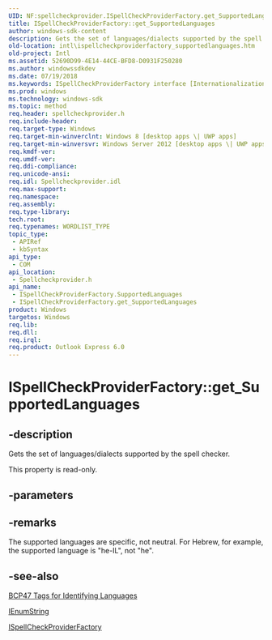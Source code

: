 ```yaml
---
UID: NF:spellcheckprovider.ISpellCheckProviderFactory.get_SupportedLanguages
title: ISpellCheckProviderFactory::get_SupportedLanguages
author: windows-sdk-content
description: Gets the set of languages/dialects supported by the spell checker.
old-location: intl\ispellcheckproviderfactory_supportedlanguages.htm
old-project: Intl
ms.assetid: 52690D99-4E14-44CE-BFD8-D0931F250280
ms.author: windowssdkdev
ms.date: 07/19/2018
ms.keywords: ISpellCheckProviderFactory interface [Internationalization for Windows Applications],SupportedLanguages property, ISpellCheckProviderFactory.SupportedLanguages, ISpellCheckProviderFactory.get_SupportedLanguages, ISpellCheckProviderFactory::SupportedLanguages, ISpellCheckProviderFactory::get_SupportedLanguages, SupportedLanguages property [Internationalization for Windows Applications], SupportedLanguages property [Internationalization for Windows Applications],ISpellCheckProviderFactory interface, get_SupportedLanguages, intl.ispellcheckproviderfactory_supportedlanguages, spellcheckprovider/ISpellCheckProviderFactory::SupportedLanguages, spellcheckprovider/ISpellCheckProviderFactory::get_SupportedLanguages
ms.prod: windows
ms.technology: windows-sdk
ms.topic: method
req.header: spellcheckprovider.h
req.include-header: 
req.target-type: Windows
req.target-min-winverclnt: Windows 8 [desktop apps \| UWP apps]
req.target-min-winversvr: Windows Server 2012 [desktop apps \| UWP apps]
req.kmdf-ver: 
req.umdf-ver: 
req.ddi-compliance: 
req.unicode-ansi: 
req.idl: Spellcheckprovider.idl
req.max-support: 
req.namespace: 
req.assembly: 
req.type-library: 
tech.root: 
req.typenames: WORDLIST_TYPE
topic_type:
 - APIRef
 - kbSyntax
api_type:
 - COM
api_location:
 - Spellcheckprovider.h
api_name:
 - ISpellCheckProviderFactory.SupportedLanguages
 - ISpellCheckProviderFactory.get_SupportedLanguages
product: Windows
targetos: Windows
req.lib: 
req.dll: 
req.irql: 
req.product: Outlook Express 6.0
---
```


# ISpellCheckProviderFactory::get_SupportedLanguages


## -description


Gets the set of languages/dialects supported by the spell checker.

This property is read-only.


## -parameters


## -remarks



The supported languages are specific, not neutral. For Hebrew, for example, the supported language is "he-IL", not "he".




## -see-also




<a href="http://go.microsoft.com/fwlink/p/?linkid=227302">BCP47 Tags for Identifying Languages</a>



<a href="https://msdn.microsoft.com/7f3e642a-17c7-4646-8c70-da6b0946a415">IEnumString</a>



<a href="https://msdn.microsoft.com/680EC2D1-740E-40A8-9721-AC53AF17AC09">ISpellCheckProviderFactory</a>
 

 

